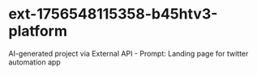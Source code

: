 # ext-1756548115358-b45htv3-platform
AI-generated project via External API - Prompt: Landing page for twitter automation app
